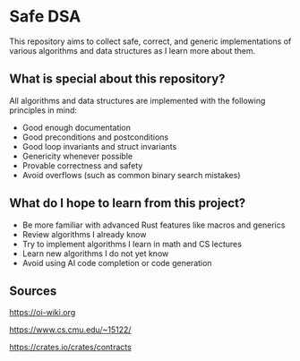 # Safe DSA

This repository aims to collect safe, correct, and generic implementations
of various algorithms and data structures as I learn more about them.

## What is special about this repository?

All algorithms and data structures are implemented with the following
principles in mind:

- Good enough documentation
- Good preconditions and postconditions
- Good loop invariants and struct invariants
- Genericity whenever possible
- Provable correctness and safety
- Avoid overflows (such as common binary search mistakes)

## What do I hope to learn from this project?

- Be more familiar with advanced Rust features like
  macros and generics
- Review algorithms I already know
- Try to implement algorithms I learn in math and CS lectures
- Learn new algorithms I do not yet know
- Avoid using AI code completion or code generation

## Sources

https://oi-wiki.org

https://www.cs.cmu.edu/~15122/

https://crates.io/crates/contracts
